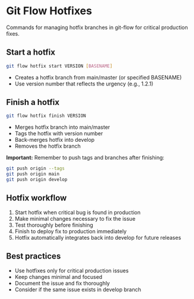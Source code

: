 # Git Flow Hotfixes

Commands for managing hotfix branches in git-flow for critical production fixes.

## Start a hotfix
```bash
git flow hotfix start VERSION [BASENAME]
```
- Creates a hotfix branch from main/master (or specified BASENAME)
- Use version number that reflects the urgency (e.g., 1.2.1)

## Finish a hotfix
```bash
git flow hotfix finish VERSION
```
- Merges hotfix branch into main/master
- Tags the hotfix with version number
- Back-merges hotfix into develop
- Removes the hotfix branch

**Important:** Remember to push tags and branches after finishing:
```bash
git push origin --tags
git push origin main
git push origin develop
```

## Hotfix workflow
1. Start hotfix when critical bug is found in production
2. Make minimal changes necessary to fix the issue
3. Test thoroughly before finishing
4. Finish to deploy fix to production immediately
5. Hotfix automatically integrates back into develop for future releases

## Best practices
- Use hotfixes only for critical production issues
- Keep changes minimal and focused
- Document the issue and fix thoroughly
- Consider if the same issue exists in develop branch